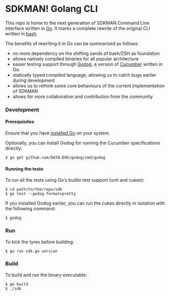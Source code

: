 # SDKMAN! Golang CLI

This repo is home to the next generation of SDKMAN Command Line Interface written in [Go](https://golang.org/). It marks a complete rewrite of the original CLI written in [bash](https://www.gnu.org/software/bash/).

The benefits of rewriting it in Go can be summarised as follows:
* no more dependency on the shifting sands of bash/ZSH as foundation
* allows natively compiled binaries for all popular architecture
* easier testing support through [Godog](https://github.com/DATA-DOG/godog), a version of [Cucumber](https://cucumber.io/) written in Go.
* statically typed compiled language, allowing us to catch bugs earlier during development
* allows us to rethink some core behaviours of the current implementation of SDKMAN
* allows for more collaboration and contribution from the community

### Development

#### Prerequisites

Ensure that you have [installed Go](https://golang.org/doc/install) on your system.

Optionally, you can install Godog for running the Cucumber specifications directly:

    $ go get github.com/DATA-DOG/godog/cmd/godog

#### Running the tests

To run all the tests using Go's builtin test support (unit and cukes):

    $ cd path/to/the/repo/sdk
    $ go test --godog.format=pretty

If you installed Godog earlier, you can run the cukes directly in isolation with the following command:

    $ godog

### Run

To kick the tyres before building:

    $ go run sdk.go version

### Build

To build and run the binary executable:

    $ go build
    $ ./sdk
